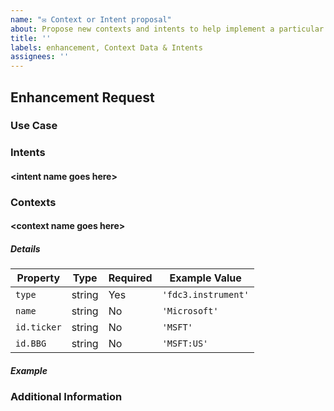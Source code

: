 ```yaml
---
name: "✉️ Context or Intent proposal"
about: Propose new contexts and intents to help implement a particular use-case!
title: ''
labels: enhancement, Context Data & Intents
assignees: ''
---
```


## Enhancement Request

### Use Case

<!--- 
Please specify at least one use case that the proposed additions would support

For example:
> User may want to view current positions for a list of securities
--->

### Intents

#### \<intent name goes here\>

<!---
Brief description of purpose
Include indication of input and output context types (if any)
--->

### Contexts

#### \<context name goes here\>

<!--- Brief description of purpose
--->

##### Details

| Property    | Type    | Required | Example Value       |
|-------------|---------|----------|---------------------|
| `type`      | string  | Yes      | `'fdc3.instrument'` |
| `name`      | string  | No       | `'Microsoft'`       |
| `id.ticker` | string  | No       | `'MSFT'`            |
| `id.BBG`    | string  | No       | `'MSFT:US'`         |

##### Example

<!---
```js
const instrument = {
    type: 'fdc3.instrument',
    name: 'International Business Machines',
    id: {
        ticker: 'ibm'
    }
}
```
--->

### Additional Information
<!---
Please add any other information that can provide additional detail for this enhancement request
--->